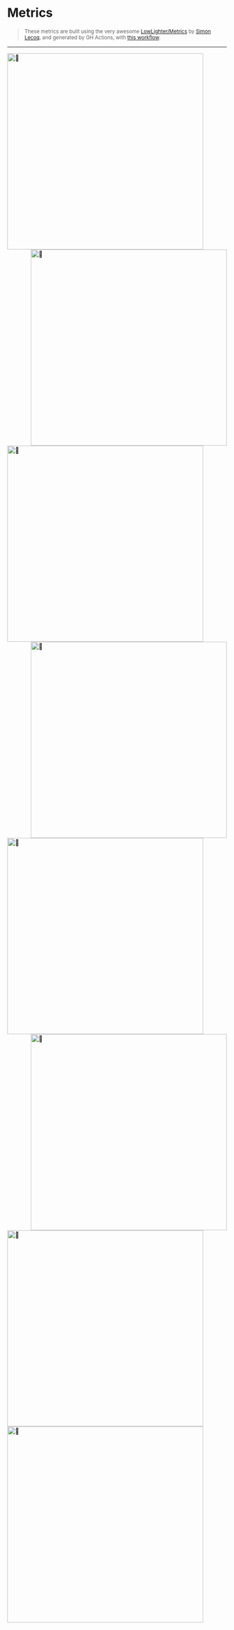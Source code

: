 # Metrics
<blockquote>
<sub>
  These metrics are built using the very awesome <a href="https://github.com/lowlighter/metrics">LowLighter/Metrics</a> by <a href="https://simon.lecoq.io/">Simon Lecoq</a>,
  and generated by GH Actions, with <a href="https://github.com/araguaci/araguaci/blob/master/.github/workflows/generate-metrics.yml">this workflow</a>.
</sub>
</blockquote>

---

[<img align="left" width="450" alt="🦑" src="https://raw.githubusercontent.com/araguaci/araguaci/master/assets/metrics/summary.svg">](#summary)
[<img align="right" width="450" alt="🦑" src="https://raw.githubusercontent.com/araguaci/araguaci/master/assets/metrics/people.svg">](#people)

[<img align="left" width="450" alt="🦑" src="https://raw.githubusercontent.com/araguaci/araguaci/master/assets/metrics/habits.svg">](#habits)
[<img align="right" width="450" alt="🦑" src="https://raw.githubusercontent.com/araguaci/araguaci/master/assets/metrics/languages.svg">](#languages)

[<img align="left" width="450" alt="🦑" src="https://raw.githubusercontent.com/araguaci/araguaci/master/assets/metrics/topics.svg">][starlist]
[<img align="right" width="450" alt="🦑" src="https://raw.githubusercontent.com/araguaci/araguaci/master/assets/metrics/starlists.svg">][starlist]

[<img align="left" width="450" alt="🦑" src="https://raw.githubusercontent.com/araguaci/araguaci/master/assets/metrics/activity.svg">][activity]
[<img align="center" width="450" alt="🦑" src="https://raw.githubusercontent.com/araguaci/araguaci/master/assets/metrics/all.svg">](#all)


<!-- Links within repo -->
[activity]: /RECENT-ACTIVITY.md "Recent Activity"
[starlist]: https://github.com/araguaci/awesome-stars/blob/main/README.md "Starred Repos"
 

